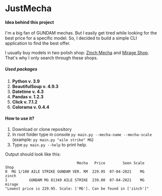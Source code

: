 # JustMecha



#### Idea behind this project

I'm a big fan of GUNDAM mechas. But I easily get tired while looking for the best price for a specific model. So, I decided to build a simple CLI application to find the best offer.

I usually buy models in two polish shop: [Zinch Mecha](https://www.zincmecha.com) and [Mirage Shop](https://www.mhshop.pl). That's why I only search through these shops.

##### Used packages

1. **Python v. 3.9**
2. **BeautifulSoup v. 4.9.3**
3. **Datetime v. 4.3**
4. **Pandas v. 1.2.3**
5. **Click v. 7.1.2**
6. **Colorama v. 0.4.4**

#### How to use it?

1. Download or clone repository
2. In root folder type in console `py main.py --mecha-name --mecha-scale` (example: `py main.py "aile strike" MG`)
3. Type `py main.py --help` to print help.

Output should look like this:

````
                                 Mecha   Price        Seen Scale    Shop
0  MG 1/100 AILE STRIKE GUNDAM VER. RM  229.95  07-04-2021    MG   zinch
1          GUNDAM MG 81349 AILE STRIKE  239.00  07-04-2021    MG  mirage
"Lowest price is 229.95. Scale: ['MG']. Can be found in ['zinch']"
````



